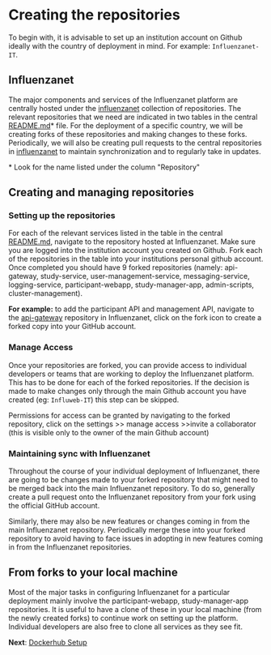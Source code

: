 # Creating the repositories

To begin with, it is advisable to set up an institution account on Github ideally with the country of deployment in mind. For example: `Influenzanet-IT`.

##  Influenzanet

The major components and services of the Influenzanet platform are centrally hosted under the [influenzanet](https://github.com/influenzanet) collection of repositories. The relevant repositories that we need are indicated in two tables in the central [README.md](../README.md)* file. For the deployment of a specific country, we will be creating forks of these repositories and making changes to these forks. Periodically, we will also be creating pull requests to the central repositories in [influenzanet](https://github.com/influenzanet) to maintain synchronization and to regularly take in updates.

\* Look for the name listed under the column "Repository"

## Creating and managing repositories

### Setting up the repositories

For each of the relevant services listed in the table in the central [README.md](../README.md), navigate to the repository hosted at Influenzanet. Make sure you are logged into the institution account you created on Github. Fork each of the repositories in the table into your institutions personal github account. Once completed you should have 9 forked repositories (namely: api-gateway, study-service, user-management-service, messaging-service, logging-service, participant-webapp, study-manager-app, admin-scripts, cluster-management).

**For example:** to add the participant API and management API, navigate to the [api-gateway](https://github.com/influenzanet/api-gateway) repository in Influenzanet, click on the fork icon to create a forked copy into your GitHub account.

### Manage Access 

Once your repositories are forked, you can provide access to individual developers or teams that are working to deploy the Influenzanet platform. This has to be done for each of the forked repositories. If the decision is made to make changes only through the main Github account you have created (eg: `Influweb-IT`) this step can be skipped. 

Permissions for access can be granted by navigating to the forked repository, click on the settings >> manage access >>invite a collaborator (this is visible only to the owner of the main Github account)

### Maintaining sync with Influenzanet

Throughout the course of your individual deployment of Influenzanet, there are going to be changes made to your forked repository that might need to be merged back into the main Influenzanet repository. To do so, generally create a pull request onto the Influenzanet repository from your fork using the official GitHub account. 

Similarly, there may also be new features or changes coming in from the main Influenzanet repository. Periodically merge these into your forked repository to avoid having to face issues in adopting in new features coming in from the Influenzanet repositories.

##  From forks to your local machine

Most of the major tasks in configuring Influenzanet for a particular deployment mainly involve the participant-webapp, study-manager-app repositories. It is useful to have a clone of these in your local machine (from the newly created forks) to continue work on setting up the platform. Individual developers are also free to clone all services as they see fit.

**Next**: [Dockerhub Setup](../installation/2-dockerhub-setup.md)